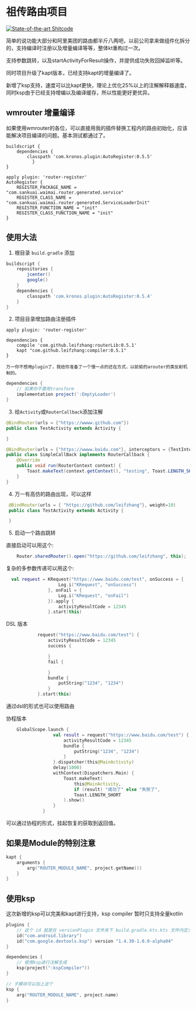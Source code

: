 # 祖传路由项目

[![State-of-the-art Shitcode](https://img.shields.io/static/v1?label=State-of-the-art&message=Shitcode&color=7B5804)](https://github.com/trekhleb/state-of-the-art-shitcode)



简单的说功能大部分和阿里美团的路由都半斤八两吧，以前公司拿来做组件化拆分的，支持编译时注册以及增量编译等等，整体kt重构过一次。


支持参数跳转，以及startActivityForResult操作，并提供成功失败回掉监听等。


同时项目升级了kapt版本，已经支持kapt的增量编译了。


新增了ksp支持，速度可以比kapt更快，理论上优化25%以上的注解解释器速度，同时ksp由于已经支持增编以及编译缓存，所以性能更好更优异。



## wmrouter 增量编译

如果使用wmrouter的各位，可以直接用我的插件替换工程内的路由初始化，应该能解决项目编译的问题。基本测试都通过了。

~~~
buildscript {
    dependencies {
        classpath 'com.kronos.plugin:AutoRegister:0.5.5'
          }
}
~~~

~~~
apply plugin: 'router-register'
AutoRegister {
    REGISTER_PACKAGE_NAME = "com.sankuai.waimai.router.generated.service"
    REGISTER_CLASS_NAME = "com.sankuai.waimai.router.generated.ServiceLoaderInit"
    REGISTER_FUNCTION_NAME = "init"
    REGISTER_CLASS_FUNCTION_NAME = "init"
}
~~~

## 使用大法

1. 根目录 `build.gradle` 添加

```gradle
buildscript {
    repositories {
        jcenter()
        google()
    }
    dependencies {
        classpath 'com.kronos.plugin:AutoRegister:0.5.4'
    }
}
```
2. 项目目录增加路由注册插件

```
apply plugin: 'router-register'

dependencies {
    compile 'com.github.leifzhang:routerLib:0.5.1'
    kapt "com.github.leifzhang:compiler:0.5.1"
}
```

    万一你不想用plugin了，我给你准备了一个慢一点的还在方式，以前偷的arouter的类反射机制的。

```gradle
dependencies {
    // 如果你不要用transform
    implementation project(':EmptyLoader')
}
```

    
3. 给`Activity`或`RouterCallback`添加注解

```java 
@BindRouter(urls = {"https://wwww.github.com"})
public class TestActivity extends Activity {

}
```

```java 
@BindRouter(urls = {"https://wwww.baidu.com"}, interceptors = {TestInterceptor.class})
public class SimpleCallBack implements RouterCallback {
    @Override
    public void run(RouterContext context) {
        Toast.makeText(context.getContext(), "testing", Toast.LENGTH_SHORT).show();
    }
}

```

4. 万一有高仿的路由出现，可以这样

```java
 @BindRouter(urls = { "https://github.com/leifzhang"}, weight=10)
 public class TestActivity extends Activity {

 }
```

5.  启动一个路由跳转

直接启动可以用这个:

```java
    Router.sharedRouter().open("https://github.com/leifzhang", this);
```
复杂的多参数传递可以用这个:

```kotlin
  val request = KRequest("https://www.baidu.com/test", onSuccess = {
                    Log.i("KRequest", "onSuccess")
                }, onFail = {
                    Log.i("KRequest", "onFail")
                }).apply {
                    activityResultCode = 12345
                }.start(this)
```
DSL 版本
```kotlin
            request("https://www.baidu.com/test") {
                activityResultCode = 12345
                success {

                }
                fail {

                }
                bundle {
                    putString("1234", "1234")
                }
            }.start(this)

```
通过dsl的形式也可以使用路由

协程版本
```kotlin
    GlobalScope.launch {
                  val result = request("https://www.baidu.com/test") {
                      activityResultCode = 12345
                      bundle {
                          putString("1234", "1234")
                      }
                  }.dispatcher(this@MainActivity)
                  delay(1000)
                  withContext(Dispatchers.Main) {
                      Toast.makeText(
                          this@MainActivity,
                          if (result) "成功了" else "失败了",
                          Toast.LENGTH_SHORT
                      ).show()
                  }
              }
```
可以通过协程的形式，挂起恢复的获取到返回值。

## 如果是Module的特别注意

```kotlin
kapt {
    arguments {
        arg("ROUTER_MODULE_NAME", project.getName())
    }
}
```

## 使用ksp

这次新增的ksp可以完美和kapt进行支持，ksp compiler 暂时只支持全量kotlin

```kotlin
plugins {
    // 这个 id 就是在 versionPlugin 文件夹下 build.gradle.kts.kts 文件内定义的id
    id("com.android.library")
    id("com.google.devtools.ksp") version "1.4.30-1.0.0-alpha04"
}

dependencies {
    // 使用ksp进行注解生成
    ksp(project(":kspCompiler"))
}

// 子模块可以加上这个
ksp {
    arg("ROUTER_MODULE_NAME", project.name)
}
```
